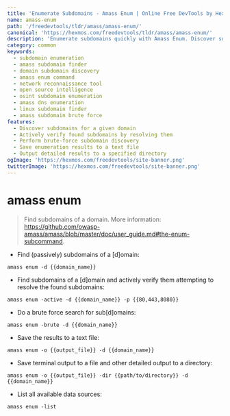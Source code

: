```yaml
---
title: 'Enumerate Subdomains - Amass Enum | Online Free DevTools by Hexmos'
name: amass-enum
path: '/freedevtools/tldr/amass/amass-enum/'
canonical: 'https://hexmos.com/freedevtools/tldr/amass/amass-enum/'
description: 'Enumerate subdomains quickly with Amass Enum. Discover subdomains, verify them actively and perform brute-force searches. Free online tool, no registration required.'
category: common
keywords:
  - subdomain enumeration
  - amass subdomain finder
  - domain subdomain discovery
  - amass enum command
  - network reconnaissance tool
  - open source intelligence
  - osint subdomain enumeration
  - amass dns enumeration
  - linux subdomain finder
  - amass subdomain brute force
features:
  - Discover subdomains for a given domain
  - Actively verify found subdomains by resolving them
  - Perform brute-force subdomain discovery
  - Save enumeration results to a text file
  - Output detailed results to a specified directory
ogImage: 'https://hexmos.com/freedevtools/site-banner.png'
twitterImage: 'https://hexmos.com/freedevtools/site-banner.png'
---
```


# amass enum

> Find subdomains of a domain.
> More information: <https://github.com/owasp-amass/amass/blob/master/doc/user_guide.md#the-enum-subcommand>.

- Find (passively) subdomains of a [d]omain:

`amass enum -d {{domain_name}}`

- Find subdomains of a [d]omain and actively verify them attempting to resolve the found subdomains:

`amass enum -active -d {{domain_name}} -p {{80,443,8080}}`

- Do a brute force search for sub[d]omains:

`amass enum -brute -d {{domain_name}}`

- Save the results to a text file:

`amass enum -o {{output_file}} -d {{domain_name}}`

- Save terminal output to a file and other detailed output to a directory:

`amass enum -o {{output_file}} -dir {{path/to/directory}} -d {{domain_name}}`

- List all available data sources:

`amass enum -list`
